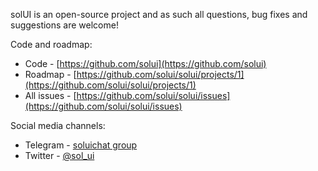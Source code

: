solUI is an open-source project and as such all questions, bug fixes and suggestions are welcome!

Code and roadmap:

* Code - [https://github.com/solui](https://github.com/solui)
* Roadmap - [https://github.com/solui/solui/projects/1](https://github.com/solui/solui/projects/1)
* All issues - [https://github.com/solui/solui/issues](https://github.com/solui/solui/issues)

Social media channels:

* Telegram - [soluichat group](https://t.me/soluichat)
* Twitter - [@sol_ui](https://twitter.com/sol_ui)

